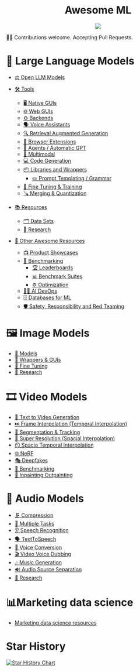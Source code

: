 <div align="center">
    <h1>Awesome ML</h1>
    <a href="https://awesome.re"><img src="https://awesome.re/badge.svg"/></a>
</div>

🤝👥 Contributions welcome. Accepting Pull Requests.

# 💬 Large Language Models

- [⚖️ Open LLM Models](llm-tools.md#open-llm-models)

- [🛠️ Tools](llm-tools.md#tools)
  - [🖥️ Native GUIs](llm-tools.md#native-guis)
  - [🌐 Web GUIs](llm-tools.md#web-guis)
  - [⚙️ Backends](llm-tools.md#backends)
  - [🗣️ Voice Assistants](llm-tools.md#voice-assistants)
  - [🔍 Retrieval Augmented Generation](llm-tools.md#retrieval-augmented-generation-rag)
  - [🔗 Browser Extensions](llm-tools.md#browser-extensions)
  - [🤖 Agents / Automatic GPT](llm-tools.md#agents--automatic-gpt)
  - [🎨 Multimodal](llm-tools.md#multi-modal)
  - [💻 Code Generation](llm-tools.md#code-generation)
  - [📦 Libraries and Wrappers](llm-tools.md#libraries-and-wrappers)
    - [✏️ Prompt Templating / Grammar](llm-tools.md#prompt-templating--grammar)
  - [🎯 Fine Tuning & Training](llm-tools.md#fine-tuning--training)
  - [🪚 Merging & Quantization](llm-tools.md#merging--quantization)

- [📚 Resources](llm-tools.md#resources)
  - [🗂️ Data Sets](llm-tools.md#data-sets)
  - [🔬 Research](llm-tools.md#research)

- [🌟 Other Awesome Resources](llm-tools.md#other-awesome-resources)
  - [📺 Product Showcases](llm-tools.md#product-showcases)
  - [📏 Benchmarking](llm-tools.md#benchmarking)
    - [🏆 Leaderboards](llm-tools.md#leaderboards)
    - [📊 Benchmark Suites](llm-tools.md#benchmark-suites)
    - [⚙️ Optimization](llm-tools.md#optimization)
  - [👷‍♂️ AI DevOps](llm-tools.md#ai-devops)
  - [🗄️ Databases for ML](llm-tools.md#databases-for-ml)
  - [🛡️ Safety, Responsibility and Red Teaming](llm-tools.md#safety-responsibility-and-red-teaming)


# 🖼️ Image Models
- [📝 Models](image-generation.md#models)
- [🔧 Wrappers & GUIs](image-generation.md#wrappers--guis)
- [🎯 Fine Tuning](image-generation.md#fine-tuning)
- [🔬 Research](image-generation.md#research)

# 🎞️ Video Models
- [🔀 Text to Video Generation](video-ai.md#text-to-video-generation)
- [⏭️ Frame Interpolation (Temporal Interpolation)](video-ai.md#frame-interpolation-temporal-interpolation)
- [🎯 Segmentation & Tracking](video-ai.md#segmentation--tracking)
- [🔎 Super Resolution (Spacial Interpolation)](video-ai.md#super-resolution-spacial-interpolation)
- [⏲️ Spacio Temporal Interpolation](video-ai.md#spacio-temporal-interpolation)
- [🌐 NeRF](video-ai.md#nerf)
- [🎭 Deepfakes](video-ai.md#deepfakes)
- [📏 Benchmarking](video-ai.md#benchmarking)
- [🎨 Inpainting Outpainting](video-ai.md#inpainting-outpainting)

# 🎵 Audio Models
- [🗜️ Compression](audio-ai.md#compression)
- [🔀 Multiple Tasks](audio-ai.md#multiple-tasks)
- [👂 Speech Recognition](audio-ai.md#speech-recognition)
- [🗣️ TextToSpeech](audio-ai.md#texttospeech)
- [🔄 Voice Conversion](audio-ai.md#voice-conversion)
- [🎬 Video Voice Dubbing](audio-ai.md#video-voice-dubbing)
- [🎶 Music Generation](audio-ai.md#music-generation)
- [🔊 Audio Source Separation](audio-ai.md#audio-source-separation)
- [🔬 Research](audio-ai.md#research)

# 📊Marketing data science
- [Marketing data science resources](marketing-data-science.md)

# Star History
[![Star History Chart](https://api.star-history.com/svg?repos=underlines/awesome-marketing-datascience&type=Date)](https://star-history.com/#underlines/awesome-marketing-datascience&Date)
